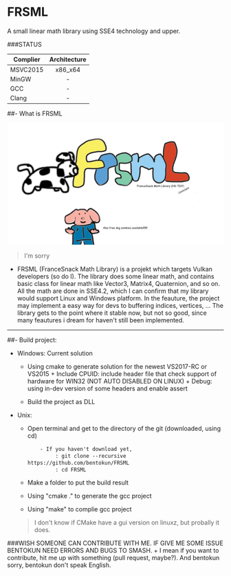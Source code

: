 # FRSML

A small linear math library using SSE4 technology and upper.

###STATUS

| Complier      | Architecture       
| ------------- |:-------------:   
| MSVC2015      | x86_x64
| MinGW         | -
| GCC           | -
| Clang         | -

 
 

##- What is FRSML
 
![alt tag](https://raw.githubusercontent.com/bentokun/FRSML/master/pupa.png)
>I'm sorry
 
  + FRSML (FranceSnack Math Library) is a projekt which targets Vulkan developers (so do I). The library does some linear math, and contains basic class for linear math like Vector3, Matrix4, Quaternion, and so on. All the math are done in SSE4.2, which I can confirm that my library would support Linux and Windows platform. In the feauture, the project may implement a easy way for devs to buffering indices, vertices, ... The library gets to the point where it stable now, but not so good, since many feautures i dream for haven't still been implemented.

**************************

##- Build project:

  + Windows: Current solution
    
      * Using cmake to generate solution for the newest VS2017-RC or VS2015
             + Include CPUID: include header file that check support of hardware for WIN32 (NOT AUTO DISABLED ON LINUX)
             + Debug: using in-dev version of some headers and enable assert 
                    
      * Build the project as DLL
              
              
  + Unix:    
    
      * Open terminal and get to the directory of the git (downloaded, using cd)
      
                - If you haven't download yet,
                     : git clone --recursive https://github.com/bentokun/FRSML
                     : cd FRSML
                      
      * Make a folder to put the build result 
      * Using "cmake ." to generate the gcc project
      * Using "make" to complie gcc project
             
      >I don't know if CMake have a gui version on linuxz, but probally it does.
             
   
  ###WISH SOMEONE CAN CONTRIBUTE WITH ME. IF GIVE ME SOME ISSUE BENTOKUN NEED ERRORS AND BUGS TO SMASH.
     + I mean if you want to contribute, hit me up with something (pull request, maybe?). And bentokun sorry, bentokun don't speak English.
              
      
                     
